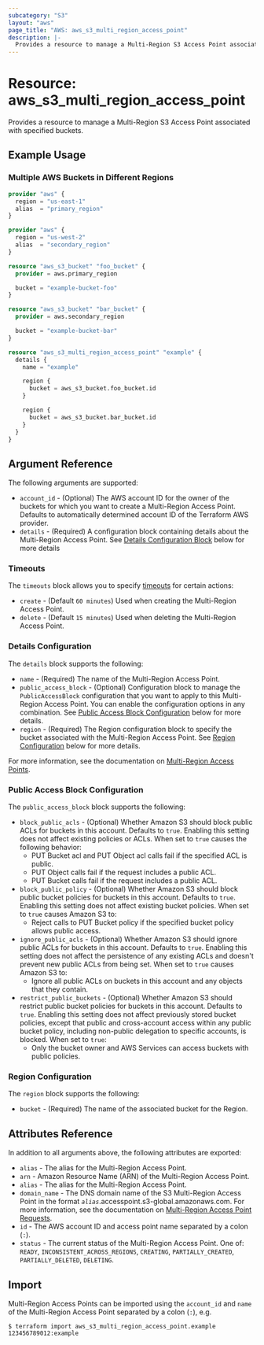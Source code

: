 ```yaml
---
subcategory: "S3"
layout: "aws"
page_title: "AWS: aws_s3_multi_region_access_point"
description: |-
  Provides a resource to manage a Multi-Region S3 Access Point associated with specified buckets.
---
```


# Resource: aws_s3_multi_region_access_point

Provides a resource to manage a Multi-Region S3 Access Point associated with specified buckets.

## Example Usage

### Multiple AWS Buckets in Different Regions

```terraform
provider "aws" {
  region = "us-east-1"
  alias  = "primary_region"
}

provider "aws" {
  region = "us-west-2"
  alias  = "secondary_region"
}

resource "aws_s3_bucket" "foo_bucket" {
  provider = aws.primary_region

  bucket = "example-bucket-foo"
}

resource "aws_s3_bucket" "bar_bucket" {
  provider = aws.secondary_region

  bucket = "example-bucket-bar"
}

resource "aws_s3_multi_region_access_point" "example" {
  details {
    name = "example"

    region {
      bucket = aws_s3_bucket.foo_bucket.id
    }

    region {
      bucket = aws_s3_bucket.bar_bucket.id
    }
  }
}
```

## Argument Reference

The following arguments are supported:

* `account_id` - (Optional) The AWS account ID for the owner of the buckets for which you want to create a Multi-Region Access Point. Defaults to automatically determined account ID of the Terraform AWS provider.
* `details` - (Required) A configuration block containing details about the Multi-Region Access Point. See [Details Configuration Block](#details-configuration) below for more details

### Timeouts

The `timeouts` block allows you to specify [timeouts](https://www.terraform.io/docs/configuration/blocks/resources/syntax.html#operation-timeouts) for certain actions:

* `create` - (Default `60 minutes`) Used when creating the Multi-Region Access Point.
* `delete` - (Default `15 minutes`) Used when deleting the Multi-Region Access Point.

### Details Configuration

The `details` block supports the following:

* `name` - (Required) The name of the Multi-Region Access Point.
* `public_access_block` - (Optional) Configuration block to manage the `PublicAccessBlock` configuration that you want to apply to this Multi-Region Access Point. You can enable the configuration options in any combination. See [Public Access Block Configuration](#public-access-block-configuration) below for more details.
* `region` - (Required) The Region configuration block to specify the bucket associated with the Multi-Region Access Point. See [Region Configuration](#region-configuration) below for more details.

For more information, see the documentation on [Multi-Region Access Points](https://docs.aws.amazon.com/AmazonS3/latest/userguide/MultiRegionAccessPoints.html).

### Public Access Block Configuration

The `public_access_block` block supports the following:

* `block_public_acls` - (Optional) Whether Amazon S3 should block public ACLs for buckets in this account. Defaults to `true`. Enabling this setting does not affect existing policies or ACLs. When set to `true` causes the following behavior:
    * PUT Bucket acl and PUT Object acl calls fail if the specified ACL is public.
    * PUT Object calls fail if the request includes a public ACL.
    * PUT Bucket calls fail if the request includes a public ACL.
* `block_public_policy` - (Optional) Whether Amazon S3 should block public bucket policies for buckets in this account. Defaults to `true`. Enabling this setting does not affect existing bucket policies. When set to `true` causes Amazon S3 to:
    * Reject calls to PUT Bucket policy if the specified bucket policy allows public access.
* `ignore_public_acls` - (Optional) Whether Amazon S3 should ignore public ACLs for buckets in this account. Defaults to `true`. Enabling this setting does not affect the persistence of any existing ACLs and doesn't prevent new public ACLs from being set. When set to `true` causes Amazon S3 to:
    * Ignore all public ACLs on buckets in this account and any objects that they contain.
* `restrict_public_buckets` - (Optional) Whether Amazon S3 should restrict public bucket policies for buckets in this account. Defaults to `true`. Enabling this setting does not affect previously stored bucket policies, except that public and cross-account access within any public bucket policy, including non-public delegation to specific accounts, is blocked. When set to `true`:
    * Only the bucket owner and AWS Services can access buckets with public policies.

### Region Configuration

The `region` block supports the following:

* `bucket` - (Required) The name of the associated bucket for the Region.

## Attributes Reference

In addition to all arguments above, the following attributes are exported:

* `alias` - The alias for the Multi-Region Access Point.
* `arn` - Amazon Resource Name (ARN) of the Multi-Region Access Point.
* `alias` - The alias for the Multi-Region Access Point.
* `domain_name` - The DNS domain name of the S3 Multi-Region Access Point in the format _`alias`_.accesspoint.s3-global.amazonaws.com. For more information, see the documentation on [Multi-Region Access Point Requests](https://docs.aws.amazon.com/AmazonS3/latest/userguide/MultiRegionAccessPointRequests.html).
* `id` - The AWS account ID and access point name separated by a colon (`:`).
* `status` - The current status of the Multi-Region Access Point. One of: `READY`, `INCONSISTENT_ACROSS_REGIONS`, `CREATING`, `PARTIALLY_CREATED`, `PARTIALLY_DELETED`, `DELETING`.

## Import

Multi-Region Access Points can be imported using the `account_id` and `name` of the Multi-Region Access Point separated by a colon (`:`), e.g.

```
$ terraform import aws_s3_multi_region_access_point.example 123456789012:example
```
